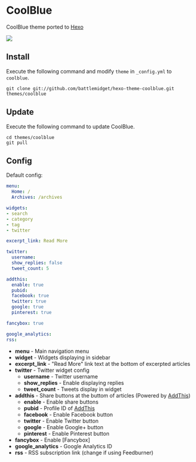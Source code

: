 # CoolBlue

CoolBlue theme ported to [Hexo]

![](http://i.minus.com/iRlwPj7tIkBBU.png)

## Install

Execute the following command and modify `theme` in `_config.yml` to `coolblue`.

```
git clone git://github.com/battlemidget/hexo-theme-coolblue.git themes/coolblue
```

## Update

Execute the following command to update CoolBlue.

```
cd themes/coolblue
git pull
```

## Config

Default config:

``` yaml
menu:
  Home: /
  Archives: /archives

widgets:
- search
- category
- tag
- twitter

excerpt_link: Read More

twitter:
  username:
  show_replies: false
  tweet_count: 5

addthis:
  enable: true
  pubid:
  facebook: true
  twitter: true
  google: true
  pinterest: true

fancybox: true

google_analytics:
rss:
```

- **menu** - Main navigation menu
- **widget** - Widgets displaying in sidebar
- **excerpt_link** - "Read More" link text at the bottom of excerpted articles
- **twitter** - Twitter widget config
  - **username** - Twitter username
  - **show_replies** - Enable displaying replies
  - **tweet_count** - Tweets display in widget
- **addthis** - Share buttons at the buttom of articles (Powered by [AddThis])
  - **enable** - Enable share buttons
  - **pubid** - Profile ID of [AddThis]
  - **facebook** - Enable Facebook button
  - **twitter** - Enable Twitter button
  - **google** - Enable Google+ button
  - **pinterest** - Enable Pinterest button
- **fancybox** - Enable [Fancybox]
- **google_analytics** - Google Analytics ID
- **rss** - RSS subscription link (change if using Feedburner)

[Hexo]: http://zespia.tw/hexo/
[AddThis]: https://www.addthis.com
